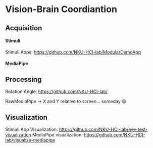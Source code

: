 # Vision-Brain Coordiantion

## Acquisition
#### Stimuli
Stimuli Apps: https://github.com/NKU-HCI-lab/ModularDemoApp
#### MediaPipe


## Processing
Rotation Angle: https://github.com/NKU-HCI-lab/

RawMediaPipe -> X and Y relative to screen... someday :smiley:

## Visualization
Stimuli App Visualization: https://github.com/NKU-HCI-lab/eye-test-visualization
MediaPipe visualization: https://github.com/NKU-HCI-lab/visualize-mediapipe


